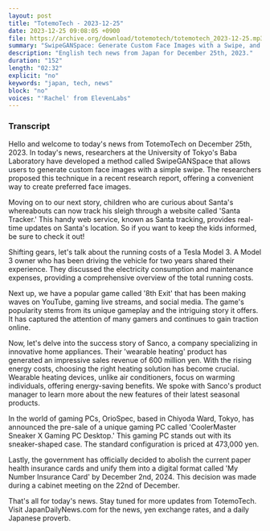 ```yaml
---
layout: post
title: "TotemoTech - 2023-12-25"
date: 2023-12-25 09:08:05 +0900
file: https://archive.org/download/totemotech/totemotech_2023-12-25.mp3
summary: "SwipeGANSpace: Generate Custom Face Images with a Swipe, and Santa's Sleigh Tracked in the Pacific, & more…"
description: "English tech news from Japan for December 25th, 2023."
duration: "152"
length: "02:32"
explicit: "no"
keywords: "japan, tech, news"
block: "no"
voices: "'Rachel' from ElevenLabs"
---
```


### Transcript

Hello and welcome to today's news from TotemoTech on December 25th, 2023. In today's news, researchers at the University of Tokyo's Baba Laboratory have developed a method called SwipeGANSpace that allows users to generate custom face images with a simple swipe. The researchers proposed this technique in a recent research report, offering a convenient way to create preferred face images.

Moving on to our next story, children who are curious about Santa's whereabouts can now track his sleigh through a website called 'Santa Tracker.' This handy web service, known as Santa tracking, provides real-time updates on Santa's location. So if you want to keep the kids informed, be sure to check it out!

Shifting gears, let's talk about the running costs of a Tesla Model 3. A Model 3 owner who has been driving the vehicle for two years shared their experience. They discussed the electricity consumption and maintenance expenses, providing a comprehensive overview of the total running costs.

Next up, we have a popular game called '8th Exit' that has been making waves on YouTube, gaming live streams, and social media. The game's popularity stems from its unique gameplay and the intriguing story it offers. It has captured the attention of many gamers and continues to gain traction online.

Now, let's delve into the success story of Sanco, a company specializing in innovative home appliances. Their 'wearable heating' product has generated an impressive sales revenue of 600 million yen. With the rising energy costs, choosing the right heating solution has become crucial. Wearable heating devices, unlike air conditioners, focus on warming individuals, offering energy-saving benefits. We spoke with Sanco's product manager to learn more about the new features of their latest seasonal products.

In the world of gaming PCs, OrioSpec, based in Chiyoda Ward, Tokyo, has announced the pre-sale of a unique gaming PC called 'CoolerMaster Sneaker X Gaming PC Desktop.' This gaming PC stands out with its sneaker-shaped case. The standard configuration is priced at 473,000 yen.

Lastly, the government has officially decided to abolish the current paper health insurance cards and unify them into a digital format called 'My Number Insurance Card' by December 2nd, 2024. This decision was made during a cabinet meeting on the 22nd of December.

That's all for today's news. Stay tuned for more updates from TotemoTech.   Visit JapanDailyNews.com for the news, yen exchange rates, and a daily Japanese proverb.
